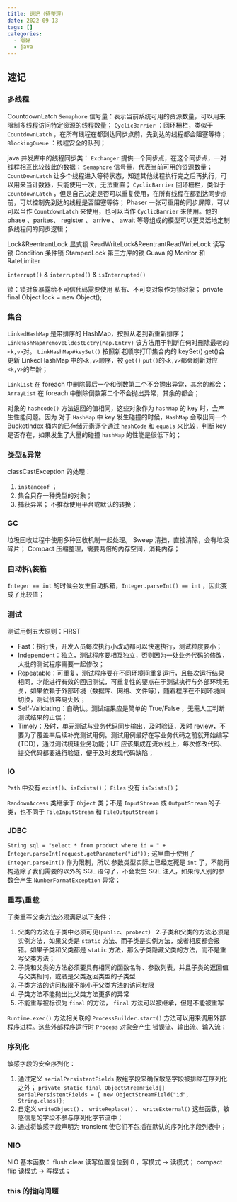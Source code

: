 ```yaml
---
title: 速记（待整理）
date: 2022-09-13
tags: []
categories:
  - 零碎
  - java
---
```


## 速记

### 多线程

CountdownLatch
`Semaphore` 信号量：表示当前系统可用的资源数量，可以用来限制多线程访问特定资源的线程数量；
`CyclicBarrier` ：回环栅栏，类似于 `CountdownLatch` ，在所有线程在都到达同步点前，先到达的线程都会阻塞等待；
`BlockingQueue` ：线程安全的队列；

java 并发库中的线程同步类：
`Exchanger` 提供一个同步点，在这个同步点，一对线程相互比较彼此的数据；
`Semaphore` 信号量，代表当前可用的资源数量；
`CountDownLatch` 让多个线程进入等待状态，知道其他线程执行完之后再执行，可以用来当计数器，只能使用一次，无法重置；
`CyclicBarrier` 回环栅栏，类似于 `CountdownLatch` ，但是自己决定是否可以重复使用，在所有线程在都到达同步点前，可以控制先到达的线程是否阻塞等待；
Phaser 一张可重用的同步屏障，可以可以当作 `CountdownLatch` 来使用，也可以当作 `CyclicBarrier` 来使用。他的 phase 、parites、 register 、 arrive 、 await 等等组成的模型可以更灵活地定制多线程间的同步逻辑；

Lock&ReentrantLock 显式锁
ReadWriteLock&ReentrantReadWriteLock 读写锁
Condition 条件锁
StampedLock
第三方库的锁
Guava 的 Monitor 和 RateLimiter

`interrupt()` & `interrupted()` & `isInterrupted()`

锁：锁对象暴露给不可信代码需要使用
私有、不可变对象作为锁对象；
private final Object lock = new Object();

### 集合

`LinkedHashMap` 是带排序的 HashMap，按照从老到新重新排序；
`LinkHashMap#removeEldestEctry(Map.Entry)`
该方法用于判断在何时删除最老的`<k,v>`对。
`LinkHashMap#keySet()`
按照新老顺序打印集合内的 keySet()
get()会更新 LinkedHashMap 中的`<k,v>`顺序，被 `get()` `put()`的`<k,v>`都会刷新对应`<k,v>`的年龄；

`LinkList` 在 foreach 中删除最后一个和倒数第二个不会抛出异常，其余的都会；
`ArrayList` 在 foreach 中删除倒数第二个不会抛出异常，其余的都会；

对象的 `hashcode()` 方法返回的值相同，这些对象作为 `hashMap` 的 key 时，会产生性能问题。因为 对于 `HashMap` 中 key 发生碰撞的时候，`HashMap` 会取出同一个 BucketIndex 桶内的已存储元素逐个通过 `hashCode` 和 `equals` 来比较，判断 key 是否存在，如果发生了大量的碰撞 `hashMap` 的性能是很低下的；

### 类型&异常

classCastException 的处理：

1. `instanceof` ；
2. 集合只存一种类型的对象；
3. 捕获异常；
   不推荐使用平台或默认的转换；

### GC

垃圾回收过程中使用多种回收机制一起处理。
Sweep 清扫，直接清除，会有垃圾碎片；
Compact 压缩整理，需要两倍的内存空间，消耗内存；

### 自动拆\装箱

`Integer == int` 的时候会发生自动拆箱，`Integer.parseInt() == int` ，因此变成了比较值；

### 测试

测试用例五大原则：FIRST

- Fast：执行快，开发人员每次执行小改动都可以快速执行，测试粒度要小；
- Independent：独立，测试程序要相互独立，否则因为一处业务代码的修改，大批的测试程序需要一起修改；
- Repeatable：可重复，测试程序要在不同环境间重复运行，且每次运行结果相同，才能进行有效的回归测试，可重复性的要点在于测试执行与外部环境无关，如果依赖于外部环境（数据库、网络、文件等），随着程序在不同环境间切换，测试很容易失败；
- Self-Validating：自确认。测试结果应是简单的 True/False ，无需人工判断测试结果的正误；
- Timely：及时，单元测试与业务代码同步输出，及时验证，及时 review，不要为了覆盖率后续补充测试用例。测试用例最好在写业务代码之前就开始编写(TDD），通过测试梳理业务功能；UT 应该集成在流水线上，每次修改代码、提交代码都要进行验证，便于及时发现代码缺陷；

### IO

`Path` 中没有 `exist()`、`isExists()`；
`Files` 没有 `isExists()`；

`RandownAccess` 类继承于 `Object` 类；不是 `InputStream` 或 `OutputStream` 的子类，也不同于 `FileInputStream` 和 `FileOutputStream；`

### JDBC

`String sql = "select * from product where id = " + Integer.parseInt(request.getParameter("id"));`
这里由于使用了 `Integer.parseInt()` 作为限制，所以 参数类型实际上已经定死是 `int` 了，不能再构造除了我们需要的以外的 SQL 语句了，不会发生 SQL 注入，如果传入别的参数会产生 `NumberFormatException` 异常；

### 重写\重载

子类重写父类方法必须满足以下条件：

1. 父类的方法在子类中必须可见(`public`、`probect`） 2.子类和父类的方法必须是实例方法，如果父类是 `static` 方法、而子类是实例方法，或者相反都会报错。如果子类和父类都是 `static` 方法，那么子类隐藏父类的方法，而不是重写父类方法；
2. 子类和父类的方法必须要具有相同的函数名称、参数列表，并且子类的返回值与父类相同，或者是父类返回类型的子类型
3. 子类方法的访问权限不能小于父类方法的访问权限
4. 子类方法不能抛出比父类方法更多的异常
5. 不能重写被标识为 `final` 的方法， `final` 方法可以被继承，但是不能被重写

`Runtime.exec()` 方法相关联的 `ProcessBuilder.start()` 方法可以用来调用外部程序进程。这些外部程序运行时 `Process` 对象会产生 错误流、输出流、输入流；

### 序列化

敏感字段的安全序列化：

1. 通过定义 `serialPersistentFields` 数组字段来确保敏感字段被排除在序列化之外； `private static final ObjectStreamField[] serialPersistentFields = { new ObjectStreamField("id", String.class)};`
2. 自定义 `writeObject()` 、 `writeReplace()` 、 `writeExternal()` 这些函数，敏感信息的字段不参与序列化字节流中；
3. 通过将敏感字段声明为 transient 使它们不包括在默认的序列化字段列表中；

### NIO

NIO 基本函数：
flush
clear 读写位置复位到 0 ，写模式 -> 读模式；
compact
flip 读模式 -> 写模式；

### this 的指向问题
